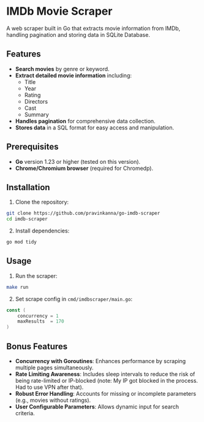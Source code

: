 # IMDb Movie Scraper

A web scraper built in Go that extracts movie information from IMDb, handling pagination and storing data in SQLite Database.

## Features

- **Search movies** by genre or keyword.
- **Extract detailed movie information** including:
  - Title
  - Year
  - Rating
  - Directors
  - Cast
  - Summary
- **Handles pagination** for comprehensive data collection.
- **Stores data** in a SQL format for easy access and manipulation.

## Prerequisites

- **Go** version 1.23 or higher (tested on this version).
- **Chrome/Chromium browser** (required for Chromedp).

## Installation

1. Clone the repository:

```bash
git clone https://github.com/pravinkanna/go-imdb-scraper
cd imdb-scraper
```

2. Install dependencies:

```bash
go mod tidy
```

## Usage

1. Run the scraper:

```bash
make run
```

2. Set scrape config in `cmd/imdbscraper/main.go`:

```go
const (
	concurrency = 1
	maxResults  = 170
)
```

## Bonus Features

- **Concurrency with Goroutines**: Enhances performance by scraping multiple pages simultaneously.
- **Rate Limiting Awareness**: Includes sleep intervals to reduce the risk of being rate-limited or IP-blocked (note: My IP got blocked in the process. Had to use VPN after that).
- **Robust Error Handling**: Accounts for missing or incomplete parameters (e.g., movies without ratings).
- **User Configurable Parameters**: Allows dynamic input for search criteria.

